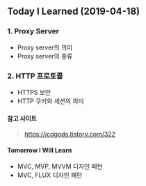 ## Today I Learned (2019-04-18)


### 1. Proxy Server  

* Proxy server의 의미
* Proxy server의 종류

### 2. HTTP 프로토콜

* HTTPS 보안
* HTTP 쿠키와 세션의 의미


#### 참고 사이트 
  
> https://jcdgods.tistory.com/322


#### Tomorrow I Will Learn 
* MVC, MVP, MVVM 디자인 패턴
* MVC, FLUX 디자인 패턴 